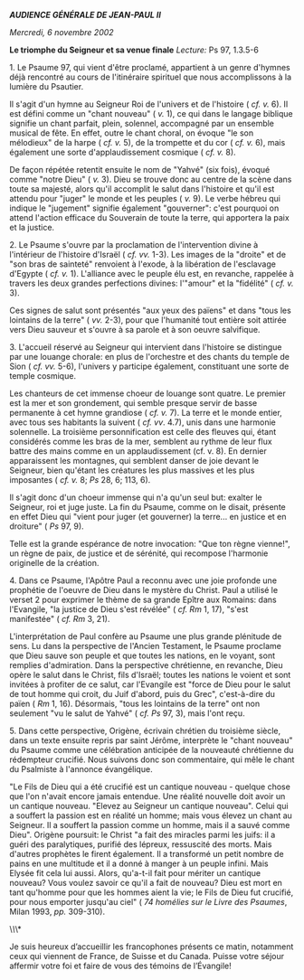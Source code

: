 ***AUDIENCE GÉNÉRALE DE JEAN-PAUL II***

*Mercredi, 6 novembre 2002*

**Le triomphe du Seigneur et sa venue finale** *Lecture:* Ps 97, 1.3.5-6

1\. Le Psaume 97, qui vient d'être proclamé, appartient à un genre d'hymnes déjà rencontré au cours de l'itinéraire spirituel que nous accomplissons à la lumière du Psautier.

Il s'agit d'un hymne au Seigneur Roi de l'univers et de l'histoire ( *cf. v.* 6). Il est défini comme un "chant nouveau" ( *v.* 1), ce qui dans le langage biblique signifie un chant parfait, plein, solennel, accompagné par un ensemble musical de fête. En effet, outre le chant choral, on évoque "le son mélodieux" de la harpe ( *cf. v.* 5), de la trompette et du cor ( *cf. v.* 6), mais également une sorte d'applaudissement cosmique ( *cf. v.* 8).

De façon répétée retentit ensuite le nom de "Yahvé" (six fois), évoqué comme "notre Dieu" ( *v.* 3). Dieu se trouve donc au centre de la scène dans toute sa majesté, alors qu'il accomplit le salut dans l'histoire et qu'il est attendu pour "juger" le monde et les peuples ( *v.* 9). Le verbe hébreu qui indique le "jugement" signifie également "gouverner": c'est pourquoi on attend l'action efficace du Souverain de toute la terre, qui apportera la paix et la justice.

2\. Le Psaume s'ouvre par la proclamation de l'intervention divine à l'intérieur de l'histoire d'Israël ( *cf. vv.* 1-3). Les images de la "droite" et de "son bras de sainteté" renvoient à l'exode, à la libération de l'esclavage d'Egypte ( *cf. v.* 1). L'alliance avec le peuple élu est, en revanche, rappelée à travers les deux grandes perfections divines: l'"amour" et la "fidélité" ( *cf. v.* 3).

Ces signes de salut sont présentés "aux yeux des païens" et dans "tous les lointains de la terre" ( *vv.* 2-3), pour que l'humanité tout entière soit attirée vers Dieu sauveur et s'ouvre à sa parole et à son oeuvre salvifique.

3\. L'accueil réservé au Seigneur qui intervient dans l'histoire se distingue par une louange chorale: en plus de l'orchestre et des chants du temple de Sion ( *cf. vv.* 5-6), l'univers y participe également, constituant une sorte de temple cosmique.

Les chanteurs de cet immense choeur de louange sont quatre. Le premier est la mer et son grondement, qui semble presque servir de basse permanente à cet hymne grandiose ( *cf. v.* 7). La terre et le monde entier, avec tous ses habitants la suivent ( *cf. vv*. 4.7), unis dans une harmonie solennelle. La troisième personnification est celle des fleuves qui, étant considérés comme les bras de la mer, semblent au rythme de leur flux battre des mains comme en un applaudissement (cf. v. 8). En dernier apparaissent les montagnes, qui semblent danser de joie devant le Seigneur, bien qu'étant les créatures les plus massives et les plus imposantes ( *cf. v.* 8; *Ps* 28, 6; 113, 6).

Il s'agit donc d'un choeur immense qui n'a qu'un seul but: exalter le Seigneur, roi et juge juste. La fin du Psaume, comme on le disait, présente en effet Dieu qui "vient pour juger (et gouverner) la terre... en justice et en droiture" ( *Ps* 97, 9).

Telle est la grande espérance de notre invocation: "Que ton règne vienne!", un règne de paix, de justice et de sérénité, qui recompose l'harmonie originelle de la création.

4\. Dans ce Psaume, l'Apôtre Paul a reconnu avec une joie profonde une prophétie de l'oeuvre de Dieu dans le mystère du Christ. Paul a utilisé le verset 2 pour exprimer le thème de sa grande Epître aux Romains: dans l'Evangile, "la justice de Dieu s'est révélée" ( *cf. Rm* 1, 17), "s'est manifestée" ( *cf. Rm* 3, 21).

L'interprétation de Paul confère au Psaume une plus grande plénitude de sens. Lu dans la perspective de l'Ancien Testament, le Psaume proclame que Dieu sauve son peuple et que toutes les nations, en le voyant, sont remplies d'admiration. Dans la perspective chrétienne, en revanche, Dieu opère le salut dans le Christ, fils d'Israël; toutes les nations le voient et sont invitées à profiter de ce salut, car l'Evangile est "force de Dieu pour le salut de tout homme qui croit, du Juif d'abord, puis du Grec", c'est-à-dire du païen ( *Rm* 1, 16). Désormais, "tous les lointains de la terre" ont non seulement "vu le salut de Yahvé" ( *cf. Ps* 97, 3), mais l'ont reçu.

5\. Dans cette perspective, Origène, écrivain chrétien du troisième siècle, dans un texte ensuite repris par saint Jérôme, interprète le "chant nouveau" du Psaume comme une célébration anticipée de la nouveauté chrétienne du rédempteur crucifié. Nous suivons donc son commentaire, qui mêle le chant du Psalmiste à l'annonce évangélique.

"Le Fils de Dieu qui a été crucifié est un cantique nouveau - quelque chose que l'on n'avait encore jamais entendue. Une réalité nouvelle doit avoir un un cantique nouveau. "Elevez au Seigneur un cantique nouveau". Celui qui a souffert la passion est en réalité un homme; mais vous élevez un chant au Seigneur. Il a souffert la passion comme un homme, mais il a sauvé comme Dieu". Origène poursuit: le Christ "a fait des miracles parmi les juifs: il a guéri des paralytiques, purifié des lépreux, ressuscité des morts. Mais d'autres prophètes le firent également. Il a transformé un petit nombre de pains en une multitude et il a donné à manger à un peuple infini. Mais Elysée fit cela lui aussi. Alors, qu'a-t-il fait pour mériter un cantique nouveau? Vous voulez savoir ce qu'il a fait de nouveau? Dieu est mort en tant qu'homme pour que les hommes aient la vie; le Fils de Dieu fut crucifié, pour nous emporter jusqu'au ciel" ( *74 homélies sur le Livre des Psaumes*, Milan 1993, *pp.* 309-310).

\\*\\*\\*

Je suis heureux d’accueillir les francophones présents ce matin, notamment ceux qui viennent de France, de Suisse et du Canada. Puisse votre séjour affermir votre foi et faire de vous des témoins de l’Évangile!